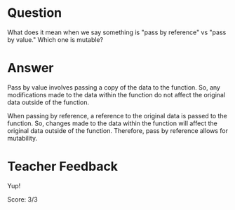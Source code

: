 # Question
What does it mean when we say something is "pass by reference" vs "pass by value." Which one is mutable?

# Answer
Pass by value involves passing a copy of the data to the function. So, any modifications made to the data within the function do not affect the original data outside of the function. 

When passing by reference, a reference to the original data is passed to the function. So, changes made to the data within the function will affect the original data outside of the function. Therefore, pass by reference allows for mutability. 

# Teacher Feedback

Yup!

Score: 3/3
